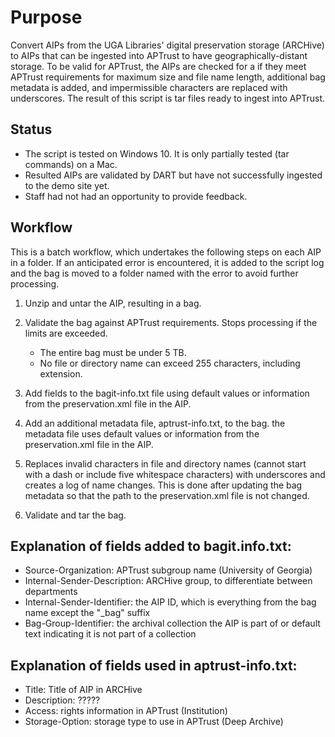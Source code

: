 # Purpose

Convert AIPs from the UGA Libraries' digital preservation storage (ARCHive) to AIPs that can be ingested into APTrust to have geographically-distant storage. To be valid for APTrust, the AIPs are checked for a if they meet APTrust requirements for maximum size and file name length, additional bag metadata is added, and impermissible characters are replaced with underscores. The result of this script is tar files ready to ingest into APTrust.

## Status

* The script is tested on Windows 10. It is only partially tested (tar commands) on a Mac.
* Resulted AIPs are validated by DART but have not successfully ingested to the demo site yet. 
* Staff had not had an opportunity to provide feedback.

## Workflow

This is a batch workflow, which undertakes the following steps on each AIP in a folder. If an anticipated error is encountered, it is added to the script log and the bag is moved to a folder named with the error to avoid further processing.

1. Unzip and untar the AIP, resulting in a bag.

2. Validate the bag against APTrust requirements. Stops processing if the limits are exceeded.
   * The entire bag must be under 5 TB.
   * No file or directory name can exceed 255 characters, including extension.
   
3. Add fields to the bagit-info.txt file using default values or information from the preservation.xml file in the AIP.

4. Add an additional metadata file, aptrust-info.txt, to the bag. the metadata file uses default values or information from the preservation.xml file in the AIP.

5. Replaces invalid characters in file and directory names (cannot start with a dash or include five whitespace characters) with underscores and creates a log of name changes. This is done after updating the bag metadata so that the path to the preservation.xml file is not changed.

6. Validate and tar the bag.

## Explanation of fields added to bagit.info.txt:

* Source-Organization: APTrust subgroup name (University of Georgia)
* Internal-Sender-Description: ARCHive group, to differentiate between departments
* Internal-Sender-Identifier: the AIP ID, which is everything from the bag name except the "_bag" suffix
* Bag-Group-Identifier: the archival collection the AIP is part of or default text indicating it is not part of a collection

## Explanation of fields used in aptrust-info.txt:

* Title: Title of AIP in ARCHive
* Description: ?????
* Access: rights information in APTrust (Institution)
* Storage-Option: storage type to use in APTrust (Deep Archive)
